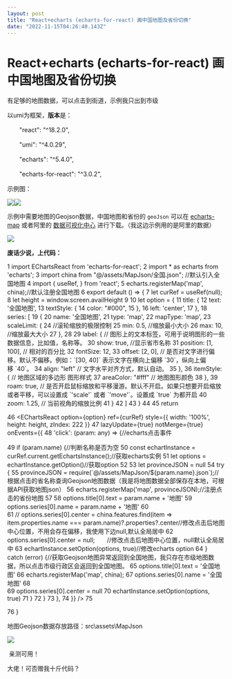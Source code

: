 ```yaml
---
layout: post
title: "React+echarts (echarts-for-react) 画中国地图及省份切换"
date: "2022-11-15T04:26:40.143Z"
---
```

React+echarts (echarts-for-react) 画中国地图及省份切换
============================================

有足够的地图数据，可以点击到街道，示例我只出到市级

以umi为框架，**版本**是：

　　"react": "^18.2.0",

　　"umi": "^4.0.29",

　　"echarts": "^5.4.0",

　　"echarts-for-react": "^3.0.2",

示例图：

![](https://img2022.cnblogs.com/blog/1647210/202211/1647210-20221115112628217-198403806.png)![](https://img2022.cnblogs.com/blog/1647210/202211/1647210-20221115112645055-804799521.png)

示例中需要地图的Geojson数据，中国地图和省份的 `geoJson` 可以在 [echarts-map](https://github.com/echarts-maps) 或者阿里的 [数据可视化中心](https://datav.aliyun.com/portal/school/atlas/area_selector) 进行下载。（我这边示例用的是阿里的数据）

![](https://img2022.cnblogs.com/blog/1647210/202211/1647210-20221115113810786-1657370253.png)

**废话少说，上代码：**

 1 import EChartsReact from 'echarts-for-react';
 2 import \* as echarts from 'echarts';
 3 import china from "@/assets/MapJson/全国.json"; //默认引入全国地图
 4 import { useRef, } from 'react';
 5 echarts.registerMap('map', china);//默认注册全国地图
 6 export default () => { 7     let curRef = useRef(null);
 8     let height = window.screen.availHeight 9 
10     let option = {
11 title: {
12             text: '全国地图',
13 textStyle: {
14                 color: "#000",
15 },
16             left: 'center',
17 },
18 series: \[
19 {
20                 name: '全国地图',
21                 type: 'map',
22                 mapType: 'map',
23 scaleLimit: {
24                     //滚轮缩放的极限控制
25                     min: 0.5, //缩放最小大小
26                     max: 10, //缩放最大大小
27 },
28 
29                 label: { // 图形上的文本标签，可用于说明图形的一些数据信息，比如值，名称等。
30                     show: true, //显示省市名称
31                     position: \[1, 100\], // 相对的百分比
32                     fontSize: 12,
33                     offset: \[2, 0\], // 是否对文字进行偏移。默认不偏移。例如：\`\[30, 40\]\` 表示文字在横向上偏移 \`30\`，纵向上偏移 \`40\`。
34                     align: "left" // 文字水平对齐方式，默认自动。
35 },
36                 itemStyle: { // 地图区域的多边形 图形样式
37                     areaColor: "#fff" // 地图图形颜色
38 },
39                 roam: true, // 是否开启鼠标缩放和平移漫游。默认不开启。如果只想要开启缩放或者平移，可以设置成 \`'scale'\` 或者 \`'move'\`。设置成 \`true\` 为都开启
40                 zoom: 1.25, // 当前视角的缩放比例
41 }
42 \]
43 }
44 
45     return <div className='bazaarMap'>
46         <EChartsReact option={option} ref={curRef} style={{ width: '100%', height: height, zIndex: 222 }}
47             lazyUpdate={true} notMerge={true} onEvents={{
48                 'click': (param: any) => {//echarts点击事件

49                     if (param.name) {//判断名称是否为空
50                         const echartInstance = curRef.current.getEchartsInstance();//获取echarts实例
51                         let options = echartInstance.getOption()//获取option
52 
53                         let provinceJSON = null
54                         try {
55                             provinceJSON = require(\`@/assets/MapJson/${param.name}.json\`);//根据点击的省名称查询Geojson地图数据（我是将地图数据全部保存在本地，可根据API获取地图json）
56                             echarts.registerMap('map', provinceJSON);//注册点击的省份地图
57 
58                             options.title\[0\].text = param.name + '地图'
59                             options.series\[0\].name = param.name + '地图'
60                             
61                             // options.series\[0\].center = china.features.find(item => item.properties.name === param.name)?.properties?.center//修改点击后地图中心位置，不用会存在偏移，我使用下边null,默认全局居中
62                             options.series\[0\].center = null;　　//修改点击后地图中心位置，null默认全局居中
63                             echartInstance.setOption(options, true)//修改echarts option
64                         } catch (error) {//获取Geojson地图异常返回到全国地图，我只存在市级地图数据，所以点击市级行政区会返回到全国地图。
65                             options.title\[0\].text = '全国地图'
66                             echarts.registerMap('map', china);
67                             options.series\[0\].name = '全国地图'
68                             
69                             options.series\[0\].center = null
70                             echartInstance.setOption(options, true)
71 }
72 }
73 },
74             }} />
75     </div>
76 }

地图Geojson数据存放路径：src\\assets\\MapJson

![](https://img2022.cnblogs.com/blog/1647210/202211/1647210-20221115115709234-1876039530.png)

 亲测可用！

大佬！可否赠我十斤代码？